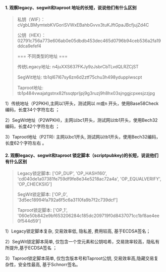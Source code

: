 #### 1. 观察legacy、segwit和taproot 地址的长短，说说他们有什么区别

>  私钥（WIF）：cVgbLBMymtebKVGoriSVWxEBahbGvvx3tuKJftGpaJBcfjujZd4C
>
>  公钥（HEX）：02791c756a773e606ab0e05dbdb453dec465d0796b94ceb536a2fa19ddca9efef4
>
>  === 不同类型的地址 ===  
>
>  传统Legacy地址: n4juXXS637FKJy9zJsbrCbTLvdQLRZCjST
>
>  SegWit地址: tb1ql67l67sy6zn6d2ztf75chu3h498ydupplwscpt
>
>  Taproot地址: tb1p484vwajatgstnx82fssqtprljpj9g3ruzj9h8hx03sjnggjcpxesjzzjpg



1）传统地址（P2PKH),主网以1开头，测试网以 m或n 开头，使用Base58Check编码，长度34个字符左右  ；

2）SegWit地址（P2WPKH)，主网以bc1开头，测试网以tb1开头，使用Bech32编码，长度42个字符左右  ；

3）Taproot地址（P2TR): 主网以bc1开头, 测试网以tb1开头，使用Bech32编码，长度62个字符左右  。



#### 2. 观察legacy、segwit和taproot 锁定脚本（scriptpubkey)的长短，说说他们有什么区别

> Legacy锁定脚本: ['OP_DUP', 'OP_HASH160', 'cd040de1a07381fe759df9fe8e34e5218ac72a4a', 'OP_EQUALVERIFY', 'OP_CHECKSIG']  
>
> SegWit锁定脚本: ['OP_0', '3d5ec18994fa792a6f5c6a3110fa9b7f2c739dcf']  
>
> Taproot锁定脚本: ['OP_1', '060e50b842e9bf653206284c185dc209719f0d8437071cc1bf8ae4ee0f544d59']



1）Legacy锁定脚本复杂, 交易效率低, 隐私差, 费用较高, 基于ECDSA签名；

2）SegWit锁定脚本简单, 仅包含一个空元素和公钥哈希，交易效率较高，隐私有所提升,基于ECDSA签名 ；

3）Taproot锁定脚本简单, 仅包含版本号和Taproot公钥, 交易效率高,隐藏交易复杂性，安全性最高, 基于Schnorr签名。